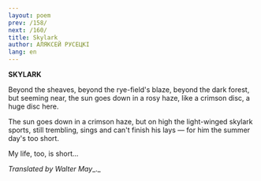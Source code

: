 ```yaml
---
layout: poem
prev: /158/
next: /160/
title: Skylark
author: АЛЯКСЕЙ РУСЕЦКІ
lang: en
---
```



 
**SKYLARK**

Beyond the sheaves, beyond the rye-field's blaze, beyond the dark forest, but seeming near, the sun goes down in a rosy haze, like a crimson disc, a huge disc here.

The sun goes down in a crimson haze, but on high the light-winged skylark sports, still trembling, sings and can't finish his lays — for him the summer day's too short.

My life, too, is short...

_Translated by Walter May__._
